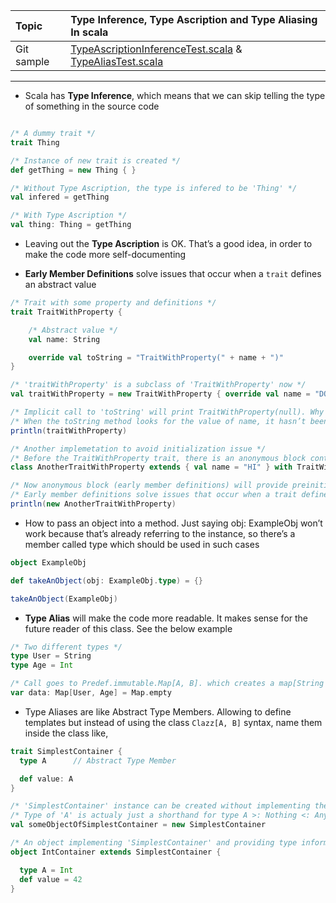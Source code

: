| Topic | Type Inference, Type Ascription and Type Aliasing In scala |
| :--- | :--- |
| Git sample | [TypeAscriptionInferenceTest.scala](https://github.com/inbravo/scala-src/blob/master/src/main/scala/com/inbravo/lang/TypeAscriptionInferenceTest.scala) & [TypeAliasTest.scala](https://github.com/inbravo/scala-src/blob/master/src/main/scala/com/inbravo/lang/TypeAliasTest.scala)|

---
*	Scala has **Type Inference**, which means that we can skip telling the type of something in the source code

```scala

/* A dummy trait */
trait Thing

/* Instance of new trait is created */
def getThing = new Thing { }

/* Without Type Ascription, the type is infered to be 'Thing' */ 
val infered = getThing

/* With Type Ascription */ 
val thing: Thing = getThing
```

*	Leaving out the **Type Ascription** is OK. That’s a good idea, in order to make the code more self-documenting

*	**Early Member Definitions** solve issues that occur when a `trait` defines an abstract value

```scala
/* Trait with some property and definitions */
trait TraitWithProperty {

	/* Abstract value */
	val name: String

	override val toString = "TraitWithProperty(" + name + ")"
}

/* 'traitWithProperty' is a subclass of 'TraitWithProperty' now */
val traitWithProperty = new TraitWithProperty { override val name = "DOMAIN" }

/* Implicit call to 'toString' will print TraitWithProperty(null). Why value of property 'name' is 'null'? */
/* When the toString method looks for the value of name, it hasn’t been initialized yet, so it finds the value 'null' */
println(traitWithProperty)

/* Another implemetation to avoid initialization issue */
/* Before the TraitWithProperty trait, there is an anonymous block containing the early member definition */
class AnotherTraitWithProperty extends { val name = "HI" } with TraitWithProperty

/* Now anonymous block (early member definitions) will provide preinitialized value of name property and toString will print 'TraitWithProperty(HI)' */
/* Early member definitions solve issues that occur when a trait defines an abstract value */
println(new AnotherTraitWithProperty)
```

*	How to pass an object into a method. Just saying obj: ExampleObj won’t work because that’s already referring to the instance, so there’s a member called type which should be used in such cases

```scala
object ExampleObj

def takeAnObject(obj: ExampleObj.type) = {}

takeAnObject(ExampleObj)
```

*	**Type Alias** will make the code more readable. It makes sense for the future reader of this class. See the below example

```scala 
/* Two different types */
type User = String
type Age = Int

/* Call goes to Predef.immutable.Map[A, B]. which creates a map[String => Int] */
var data: Map[User, Age] = Map.empty
```

*	Type Aliases are like Abstract Type Members. Allowing to define templates but instead of using the class `Clazz[A, B]` syntax,  name them inside the class like,

```scala 
trait SimplestContainer {
  type A      // Abstract Type Member

  def value: A
}

/* 'SimplestContainer' instance can be created without implementing the type member 'A' */
/* Type of 'A' is actualy just a shorthand for type A >: Nothing <: Any, which means 'Anything' */
val someObjectOfSimplestContainer = new SimplestContainer 

/* An object implementing 'SimplestContainer' and providing type information of 'A' */
object IntContainer extends SimplestContainer {

  type A = Int
  def value = 42
}
```
